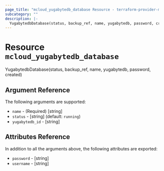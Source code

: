 ```yaml
---
page_title: "mcloud_yugabytedb_database Resource - terraform-provider-mcloud"
subcategory: ""
description: |-
  YugabytedbDatabase(status, backup_ref, name, yugabytedb, password, created)
---
```


# Resource `mcloud_yugabytedb_database`

YugabytedbDatabase(status, backup_ref, name, yugabytedb, password, created)



## Argument Reference

The following arguments are supported:

- `name` - (Required) [string]  
- `status` - [string]   (default: `running`)
- `yugabytedb_id` - [string]  

## Attributes Reference

In addition to all the arguments above, the following attributes are exported:

- `password` - [string] 
- `username` - [string] 